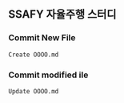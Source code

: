##  SSAFY 자율주행 스터디

### Commit New File
```
Create OOOO.md
```


### Commit modified ile
```
Update OOOO.md
```
